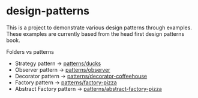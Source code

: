 # design-patterns

This is a project to demonstrate various design patterns through examples.
These examples are currently based from the head first design patterns book.

Folders vs patterns
- Strategy pattern -> [patterns/ducks](https://github.com/abhiknowswhy/design-patterns/tree/main/patterns/ducks)
- Observer pattern -> [patterns/observer](https://github.com/abhiknowswhy/design-patterns/tree/main/patterns/observer)
- Decorator pattern -> [patterns/decorator-coffeehouse](https://github.com/abhiknowswhy/design-patterns/tree/main/patterns/decorator-coffeehouse)
- Factory pattern -> [patterns/factory-pizza](https://github.com/abhiknowswhy/design-patterns/tree/main/patterns/factory-pizza)
- Abstract Factory pattern -> [patterns/abstract-factory-pizza](https://github.com/abhiknowswhy/design-patterns/tree/main/patterns/abstract-factory-pizza)
